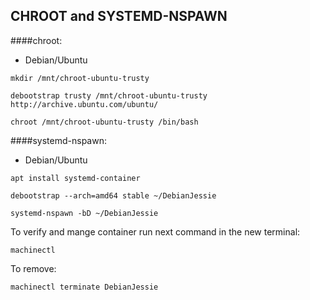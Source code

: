## CHROOT and SYSTEMD-NSPAWN

####chroot:
- Debian/Ubuntu

`mkdir /mnt/chroot-ubuntu-trusty`

`debootstrap trusty /mnt/chroot-ubuntu-trusty http://archive.ubuntu.com/ubuntu/`

`chroot /mnt/chroot-ubuntu-trusty /bin/bash`

####systemd-nspawn:
- Debian/Ubuntu

``apt install systemd-container``

``debootstrap --arch=amd64 stable ~/DebianJessie``

``systemd-nspawn -bD ~/DebianJessie``

To verify and mange container run next command in the new terminal:

``machinectl``

To remove:

``machinectl terminate DebianJessie``